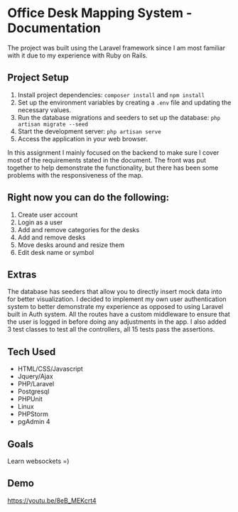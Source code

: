 # Office Desk Mapping System - Documentation

The project was built using the Laravel framework since I am most familiar with it due to my experience with Ruby on Rails.
## Project Setup

1. Install project dependencies:
```composer install```
and
```npm install```
2. Set up the environment variables by creating a `.env` file and updating the necessary values.
3. Run the database migrations and seeders to set up the database:
```php artisan migrate --seed```
4. Start the development server:
```php artisan serve```
5. Access the application in your web browser.

In this assignment I mainly focused on the backend to make sure I cover most of the requirements stated in the document. 
The front was put together to help demonstrate the functionality, but there has been some problems with the responsiveness
of the map.

## Right now you can do the following:
1. Create user account
2. Login as a user
3. Add and remove categories for the desks
4. Add and remove desks
5. Move desks around and resize them
6. Edit desk name or symbol

## Extras
The database has seeders that allow you to directly insert mock data into for better visualization.
I decided to implement my own user authentication system to better demonstrate my experience as opposed to using Laravel built in 
Auth system. All the routes have a custom middleware to ensure that the user is logged in before doing any adjustments in the app.
I also added 3 test classes to test all the controllers, all 15 tests pass the assertions.

## Tech Used
- HTML/CSS/Javascript
- Jquery/Ajax
- PHP/Laravel
- Postgresql
- PHPUnit
- Linux
- PHPStorm
- pgAdmin 4

## Goals
Learn websockets =)

## Demo
https://youtu.be/8eB_MEKcrt4
